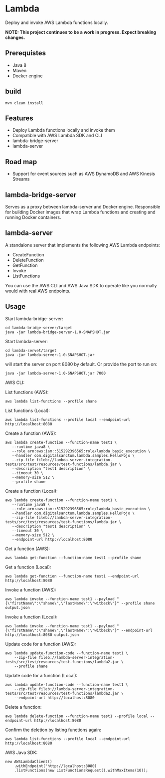 
# Lambda

Deploy and invoke AWS Lambda functions locally.

**NOTE: This project continues to be a work in progress. Expect breaking changes.**


## Prerequistes

- Java 8
- Maven
- Docker engine

## build

    mvn clean install
    
## Features
- Deploy Lambda functions locally and invoke them
- Compatible with AWS Lambda SDK and CLI
- lambda-bridge-server  
- lambda-server

## Road map

- Support for event sources such as AWS DynamoDB and AWS Kinesis Streams


## lambda-bridge-server

Serves as a proxy between lambda-server and Docker engine. Responsible for building Docker images that wrap Lambda functions 
and creating and running Docker containers.

## lambda-server

A standalone server that implements the following AWS Lambda endpoints:

- CreateFunction
- DeleteFunction
- GetFunction
- Invoke
- ListFunctions

You can use the AWS CLI and AWS Java SDK to operate like you normally would with real AWS endpoints.

## Usage

Start lambda-bridge-server:

    cd lambda-bridge-server/target    
    java -jar lambda-bridge-server-1.0-SNAPSHOT.jar

Start lambda-server:

    cd lambda-servet/target    
    java -jar lambda-server-1.0-SNAPSHOT.jar 
   
will start the server on port 8080 by default. Or provide the port to run on:
    
    java -jar lambda-server-1.0-SNAPSHOT.jar 7000

AWS CLI:

List functions (AWS):

    aws lambda list-functions --profile shane
    
List functions (Local):
    
    aws lambda list-functions --profile local --endpoint-url http://localhost:8080
    
Create a function (AWS):    
    
    aws lambda create-function --function-name test1 \
       --runtime java8 \
       --role arn:aws:iam::515292396565:role/lambda_basic_execution \
       --handler com.digitalsanctum.lambda.samples.HelloPojo \
       --zip-file fileb://lambda-server-integration-tests/src/test/resources/test-functions/lambda.jar \
       --description "test1 description" \
       --timeout 30 \
       --memory-size 512 \
       --profile shane
       
Create a function (Local):       
       
    aws lambda create-function --function-name test1 \
       --runtime java8 \
       --role arn:aws:iam::515292396565:role/lambda_basic_execution \
       --handler com.digitalsanctum.lambda.samples.HelloPojo \
       --zip-file fileb://lambda-server-integration-tests/src/test/resources/test-functions/lambda.jar \
       --description "test1 description" \
       --timeout 30 \
       --memory-size 512 \
       --endpoint-url http://localhost:8080
                  
       
Get a function (AWS):       
    
    aws lambda get-function --function-name test1 --profile shane
    
Get a function (Local):       
    
    aws lambda get-function --function-name test1 --endpoint-url http://localhost:8080    
    
Invoke a function (AWS):    
    
    aws lambda invoke --function-name test1 --payload "{\"firstName\":\"shane\",\"lastName\":\"witbeck\"}" --profile shane output.json
    
Invoke a function (Local):    
    
    aws lambda invoke --function-name test1 --payload "{\"firstName\":\"shane\",\"lastName\":\"witbeck\"}" --endpoint-url http://localhost:8080 output.json    
    
Update code for a function (AWS):

    aws lambda update-function-code --function-name test1 \
        --zip-file fileb://lambda-server-integration-tests/src/test/resources/test-functions/lambda2.jar \
        --profile shane
                
Update code for a function (Local):

    aws lambda update-function-code --function-name test1 \
        --zip-file fileb://lambda-server-integration-tests/src/test/resources/test-functions/lambda2.jar \
        --endpoint-url http://localhost:8080            
    
Delete a function:

    aws lambda delete-function --function-name test1 --profile local --endpoint-url http://localhost:8080
    
Confirm the deletion by listing functions again:

    aws lambda list-functions --profile local --endpoint-url http://localhost:8080   
    
AWS Java SDK:
    
    new AWSLambdaClient()
        .withEndpoint("http://localhost:8080)
        .listFunctions(new ListFunctionsRequest().withMaxItems(10));
        
        

